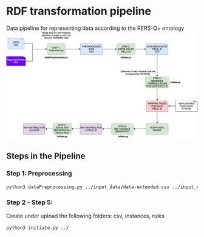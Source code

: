 # RDF transformation pipeline
Data pipeline for representing data according to the RERS-Q+ ontology
![Diagrama](DiagramaPipelineTransformacion.png)

## Steps in the Pipeline

### Step 1: Preprocessing

```bash
python3 dataPreprocessing.py ../input_data/data-extended.csv ../input_data/mappings.csv ../preprocessed_data
```
### Step 2 - Step 5:

Create under upload the following folders: csv, instances, rules

```bash
python3 initiate.py ../
```
